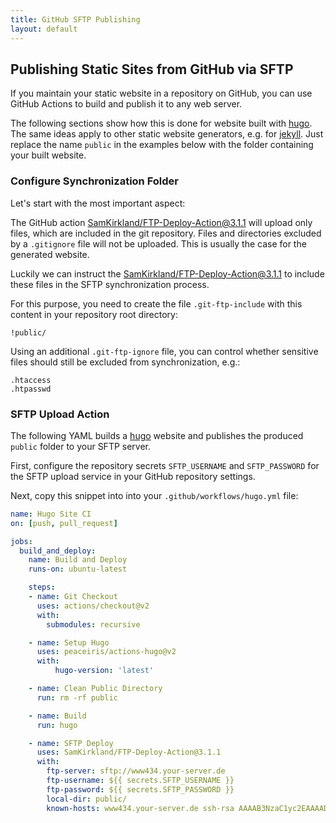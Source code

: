 ```yaml
---
title: GitHub SFTP Publishing
layout: default
---
```


## Publishing Static Sites from GitHub via SFTP

If you maintain your static website in a repository on GitHub, you can use GitHub Actions to build and publish it to any web server.

The following sections show how this is done for website built with [hugo](hugo.html). The same ideas apply to other static website generators, e.g. for [jekyll](jekyll.html). Just replace the name `public` in the examples below with the folder containing your built website.

### Configure Synchronization Folder

Let's start with the most important aspect:

The GitHub action [SamKirkland/FTP-Deploy-Action@3.1.1](https://github.com/SamKirkland/FTP-Deploy-Action/tree/v3.1.1) will upload only files, which are included in the git repository. Files and directories excluded by a `.gitignore` file will not be uploaded. This is usually the case for the generated website.

Luckily we can instruct the [SamKirkland/FTP-Deploy-Action@3.1.1](https://github.com/SamKirkland/FTP-Deploy-Action/tree/v3.1.1) to include these files in the SFTP synchronization process.

For this purpose, you need to create the file `.git-ftp-include` with this content in your repository root directory:

```text
!public/
```

Using an additional `.git-ftp-ignore` file, you can control whether sensitive files should still be excluded from synchronization, e.g.:

```text
.htaccess
.htpasswd
```

### SFTP Upload Action

The following YAML builds a [hugo](hugo.html) website and publishes the produced `public` folder to your SFTP server.

First, configure the repository secrets `SFTP_USERNAME` and `SFTP_PASSWORD` for the SFTP upload service in your GitHub repository settings.

Next, copy this snippet into into your `.github/workflows/hugo.yml` file:

```yaml
name: Hugo Site CI
on: [push, pull_request]

jobs:
  build_and_deploy:
    name: Build and Deploy
    runs-on: ubuntu-latest

    steps:
    - name: Git Checkout
      uses: actions/checkout@v2
      with:
        submodules: recursive

    - name: Setup Hugo
      uses: peaceiris/actions-hugo@v2
      with:
          hugo-version: 'latest'

    - name: Clean Public Directory
      run: rm -rf public

    - name: Build
      run: hugo

    - name: SFTP Deploy
      uses: SamKirkland/FTP-Deploy-Action@3.1.1
      with:
        ftp-server: sftp://www434.your-server.de
        ftp-username: ${{ secrets.SFTP_USERNAME }}
        ftp-password: ${{ secrets.SFTP_PASSWORD }}
        local-dir: public/
        known-hosts: www434.your-server.de ssh-rsa AAAAB3NzaC1yc2EAAAADAQABAAABAQC/mt6O5MmBSHlX7VztOWDNWSb8sc5+rtpMHbcb16jERjz9BFfGa9UDlo1YJyJ2nCOqJqVRyxXkJ1n6yxx+UbPOGKjui/E64g6DLCcj9/Kci7G5HjspuXE/4YnB1ffZEDPZbZ3D09fpi72dyfjuuivXjLlNKRkNN6vjnWWi6mqp8F0a+tJn/FFvTFisIVKgMj7HGOQAVeX6Rn1B9hve2zvFSniWNwj95TnFQEQBxDwsbmmXckjm8BDwiguPO4/yhJOGO9W2SpFe96hOTDvOJ7Pm7WELMJorELPFxf5Msa4I06iREU+NMXaa30UhvcJWh5aVRxv6mQFRexfECxianJQj
```
